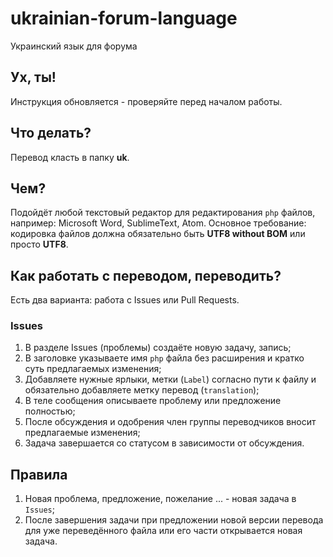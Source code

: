 # ukrainian-forum-language
Украинский язык для форума

## Ух, ты!
Инструкция обновляется - проверяйте перед началом работы.

## Что делать?
Перевод класть в папку **uk**.

## Чем?
Подойдёт любой текстовый редактор для редактирования `php` файлов, например: Microsoft Word, SublimeText, Atom.
Основное требование: кодировка файлов должна обязательно быть **UTF8 without BOM**  или просто **UTF8**.

## Как работать с переводом, переводить?
Есть два варианта: работа с Issues или Pull Requests.

### Issues
1. В разделе Issues (проблемы) создаёте новую задачу, запись;
2. В заголовке указываете имя `php` файла без расширения и кратко суть предлагаемых изменения;
3. Добавляете нужные ярлыки, метки (`Label`) согласно пути к файлу и обязательно добавляете метку перевод (`translation`);
4. В теле сообщения описываете проблему или предложение полностью;
5. После обсуждения и одобрения член группы переводчиков вносит предлагаемые изменения;
6. Задача завершается со статусом в зависимости от обсуждения.

## Правила
1. Новая проблема, предложение, пожелание ... - новая задача в `Issues`;
2. После завершения задачи при предложении новой версии перевода для уже переведённого файла или его части открывается новая задача.

